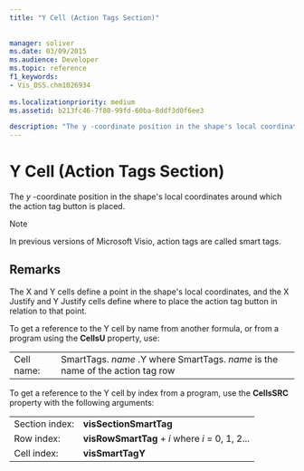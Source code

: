 ```yaml
---
title: "Y Cell (Action Tags Section)"
 
 
manager: soliver
ms.date: 03/09/2015
ms.audience: Developer
ms.topic: reference
f1_keywords:
- Vis_DSS.chm1026934
 
ms.localizationpriority: medium
ms.assetid: b213fc46-7f80-99fd-60ba-8ddf3d0f6ee3

description: "The y -coordinate position in the shape's local coordinates around which the action tag button is placed."
---
```


# Y Cell (Action Tags Section)

The *y*  -coordinate position in the shape's local coordinates around which the action tag button is placed. 
  
> [!NOTE]
> In previous versions of Microsoft Visio, action tags are called smart tags. 
  
## Remarks

The X and Y cells define a point in the shape's local coordinates, and the X Justify and Y Justify cells define where to place the action tag button in relation to that point. 
  
To get a reference to the Y cell by name from another formula, or from a program using the **CellsU** property, use: 
  
|||
|:-----|:-----|
| Cell name:  <br/> | SmartTags.  *name*  .Y           where SmartTags. *name*  is the name of the action tag row  <br/> |
   
To get a reference to the Y cell by index from a program, use the **CellsSRC** property with the following arguments: 
  
|||
|:-----|:-----|
| Section index:  <br/> |**visSectionSmartTag** <br/> |
| Row index:  <br/> |**visRowSmartTag** +  *i*            where  *i*  = 0, 1, 2... |
| Cell index:  <br/> |**visSmartTagY** <br/> |
   

